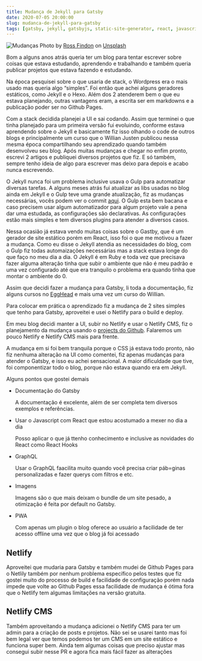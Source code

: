 ```yaml
---
title: Mudança de Jekyll para Gatsby
date: 2020-07-05 20:00:00
slug: mudanca-de-jekyll-para-gatsby
tags: [gatsby, jekyll, gatsbyjs, static-site-generator, react, javascript, web-development, blog, netlify, netlify-cms]
---
```


![Mudanças](/assets/img/jekyllparagatsby/change.jpg) Photo by
[Ross Findon](https://unsplash.com/@rossf?utm_source=unsplash&utm_medium=referral&utm_content=creditCopyText)
on
[Unsplash](https://unsplash.com/s/photos/change?utm_source=unsplash&utm_medium=referral&utm_content=creditCopyText)

Bom a alguns anos atrás queria ter um blog para tentar escrever sobre coisas que
estava estudando, aprendendo e trabalhando e também queria publicar projetos que
estava fazendo e estudando.

Na época pesquisei sobre o que usaria de stack, o Wordpress era o mais usado mas
queria algo “simples”. Foi então que achei alguns geradores estáticos, como
Jekyll e o Hexo. Além dos 2 atenderem bem o que eu estava planejando, outras
vantagens eram, a escrita ser em markdowns e a publicação poder ser no Github
Pages.

Com a stack decidida planejei a UI e sai codando. Assim que terminei o que tinha
planejado para um primeira versão fui evoluindo, conforme estava aprendendo
sobre o Jekyll e basicamente fiz isso olhando o code de outros blogs e
principalmente um curso que o Willian Justen publicou nessa mesma época
compartilhando seu aprendizado quando também desenvolveu seu blog. Após muitas
mudanças e chegar no enfim pronto, escrevi 2 artigos e publiquei diversos
projetos que fiz. E só também, sempre tenho ideia de algo para escrever mas
deixo para depois e acabo nunca escrevendo.

O Jekyll nunca foi um problema inclusive usava o Gulp para automatizar diversas
tarefas. A alguns meses atrás fui atualizar as libs usadas no blog ainda em
Jekyll e o Gulp teve uma grande atualização, fiz as mudanças necessárias, vocês
podem ver o commit
[aqui](https://github.com/marquinhusgoncalves/marquinhusgoncalves.com/commit/238971b5953978877d5cf16f8c67f242e31e990f).
O Gulp esta bem bacana e caso precisem usar algum automatizador para algum
projeto vale a pena dar uma estudada, as configurações são declarativas. As
configurações estão mais simples e tem diversos plugins para atender a diversos
casos.

Nessa ocasião já estava vendo muitas coisas sobre o Gastby, que é um gerador de
site estático porém em React, isso foi o que me motivou a fazer a mudança. Como
eu disse o Jekyll atendia as necessidades do blog, com o Gulp fiz todas
automaizações necessárias mas a stack estava longe do que faço no meu dia a dia.
O Jekyll é em Ruby e toda vez que precisava fazer alguma alteração tinha que
subir o ambiente que não é meu padrão e uma vez configurado até que era
tranquilo o problema era quando tinha que montar o ambiente do 0.

Assim que decidi fazer a mudança para Gatsby, li toda a documentação, fiz alguns
cursos no [EggHead](https://egghead.io/) e mais uma vez um curso do Willian.

Para colocar em prática o aprendizado fiz a mudança de 2 sites simples que tenho
para Gatsby, aproveitei e usei o Netlify para o build e deploy.

Em meu blog decidi manter a UI, subir no Netlify e usar o Netlify CMS, fiz o
planejamento da mudança usando o
[projects do Github](https://github.com/marquinhusgoncalves/marquinhusgoncalves.com/projects/1).
Falaremos um pouco Netlify e Netlify CMS mais para frente.

A mudança em si foi bem tranquila porque o CSS já estava todo pronto, não fiz
nenhuma alteração na UI como comentei, fiz apenas mudanças para atender o
Gatsby, e isso eu achei sensacional. A maior dificuldade que tive, foi
componentizar todo o blog, porque não estava quando era em Jekyll.

Alguns pontos que gostei demais

- Documentação do Gatsby

  A documentação é excelente, além de ser completa tem diversos exemplos e
  referências.

- Usar o Javascript com React que estou acostumado a mexer no dia a dia

  Posso aplicar o que já ttenho conhecimento e inclusive as novidades do React
  como React Hooks

- GraphQL

  Usar o GraphQL faacilita muito quando você precisa criar páb=ginas
  personalizadas e fazer querys com filtros e etc.

- Imagens

  Imagens são o que mais deixam o bundle de um site pesado, a otimização é feita
  por default no Gatsby.

- PWA

  Com apenas um plugin o blog oferece ao usuário a facilidade de ter acesso
  offline uma vez que o blog já foi acessado

## Netlify

Aproveitei que mudaria para Gatsby e também mudei de Github Pages para o Netlily
também por nenhum problema específico pelos testes que fiz gostei muito do
processo de build e facilidade de configuração porém nada impede que volte ao
Github Pages essa facilidade de mudança é ótima fora que o Netlify tem algumas
limitações na versão gratuita.

## Netlify CMS

Também aproveitando a mudança adicionei o Netlify CMS para ter um admin para a
criação de posts e projetos. Não sei se usarei tanto mas foi bem legal ver que
temos podemos ter um CMS em um site estático e funciona super bem. Ainda tem
algumas coisas que preciso ajustar mas consegui subir nesse PR e agora fica mais
fácil fazer as alterações
